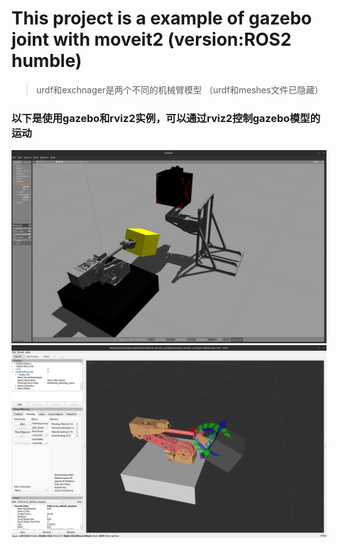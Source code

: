 # This project is a example of gazebo joint with moveit2 (version:ROS2 humble)

>urdf和exchnager是两个不同的机械臂模型
（urdf和meshes文件已隐藏）
### 以下是使用gazebo和rviz2实例，可以通过rviz2控制gazebo模型的运动
![image](doc/gazebo.png)
![image](doc/rviz2.png)
